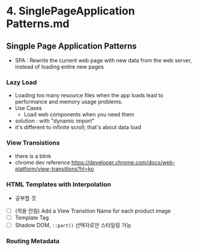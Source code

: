 # 4. SinglePageApplication Patterns.md

## Singple Page Application Patterns

- SPA : Rewrite the current web page with new data from the web server, 
instead of loading entire new pages 

### Lazy Load
- Loading too many resource files when the app loads lead to performance and memory usage problems.
- Use Cases
    - Load web components when you need them
- solution : with "dynamic import"
- it's different to infinite scroll; that's about data load

### View Transistions
- there is a blink
- chrome dev reference
https://developer.chrome.com/docs/web-platform/view-transitions?hl=ko
### HTML Templates with Interpolation
- 공부할 것
- [ ] (적용 안됨) Add a View Transition Name for each product image
- [ ] Template Tag  
- [ ] Shadow DOM, `::part()` 선택자로만 스타일링 가능
### Routing Metadata